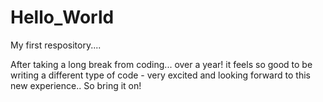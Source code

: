 # Hello_World
My first respository....

After taking a long break from coding... over a year! it feels so good to be writing a different type of code - very excited and looking forward to this new experience..
So bring it on!
